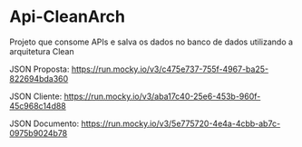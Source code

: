 # Api-CleanArch
Projeto que consome APIs e salva os dados no banco de dados utilizando a arquitetura Clean

JSON Proposta: https://run.mocky.io/v3/c475e737-755f-4967-ba25-822694bda360 </p>
JSON Cliente: https://run.mocky.io/v3/aba17c40-25e6-453b-960f-45c968c14d88 </p>
JSON Documento: https://run.mocky.io/v3/5e775720-4e4a-4cbb-ab7c-0975b9024b78
